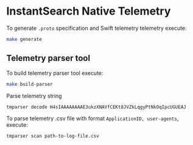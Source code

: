 # InstantSearch Native Telemetry


To generate `.proto` specification and Swift telemetry telemetry execute:

```sh
make generate
```

## Telemetry parser tool

To build telemetry parser tool execute:

```sh
make build-parser
```

Parse telemetry string

```sh
tmparser decode H4sIAAAAAAAAE3ukzXNAVfCEKt8JVZkLqgyPtNkOqIpcUGUEAJ
```

To parse telemetry .csv file with format `ApplicationID, user-agents`, execute: 

```sh
tmparser scan path-to-log-file.csv
```
